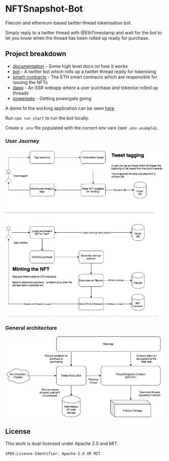 # NFTSnapshot-Bot
Filecoin and ethereum-based twitter thread tokenisation bot.

Simply reply to a twitter thread with @EthTimestamp and wait for the bot to let you know when the thread has been rolled up ready for purchase.

## Project breakdown

* [documentation](./documentation) - Some high level docs on how it works
* [bot](./bot) - A twitter bot which rolls up a twitter thread ready for tokenising
* [smart-contracts](./smart-contracts) - The ETH smart contracts which are responsible for issuing the NFTs
* [dapp](./dapp) - An SSR webapp where a user purchase and tokenise rolled up threads
* [powergate](https://github.com/textileio/powergate) - Getting powergate going

A demo fo the working application can be seen [here](https://drive.google.com/file/d/1oqAP_7B9iGms1IZ-nz-2wYP_yofVFjGu/view?usp=sharing)

Run `npm run start` to run the bot locally.

Create a `.env` file populated with the correct env vars (see `.env.example`).

### User Journey
 
![user sequence](documentation/user-sequence.png) 

### General architecture

![architecture](documentation/architecture-stack.png) 

## License

This work is dual-licensed under Apache 2.0 and MIT.

`SPDX-License-Identifier: Apache-2.0 OR MIT`
